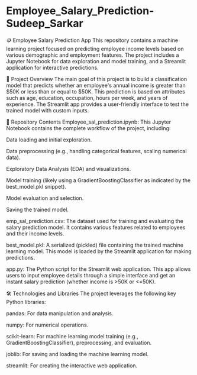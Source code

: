 # Employee_Salary_Prediction-Sudeep_Sarkar
🪙 Employee Salary Prediction App
This repository contains a machine learning project focused on predicting employee income levels based on various demographic and employment features. The project includes a Jupyter Notebook for data exploration and model training, and a Streamlit application for interactive predictions.

🌟 Project Overview
The main goal of this project is to build a classification model that predicts whether an employee's annual income is greater than $50K or less than or equal to $50K. This prediction is based on attributes such as age, education, occupation, hours per week, and years of experience. The Streamlit app provides a user-friendly interface to test the trained model with custom inputs.

📁 Repository Contents
Employee_sal_prediction.ipynb: This Jupyter Notebook contains the complete workflow of the project, including:

Data loading and initial exploration.

Data preprocessing (e.g., handling categorical features, scaling numerical data).

Exploratory Data Analysis (EDA) and visualizations.

Model training (likely using a GradientBoostingClassifier as indicated by the best_model.pkl snippet).

Model evaluation and selection.

Saving the trained model.

emp_sal_prediction.csv: The dataset used for training and evaluating the salary prediction model. It contains various features related to employees and their income levels.

best_model.pkl: A serialized (pickled) file containing the trained machine learning model. This model is loaded by the Streamlit application for making predictions.

app.py: The Python script for the Streamlit web application. This app allows users to input employee details through a simple interface and get an instant salary prediction (whether income is >50K or <=50K).

🛠️ Technologies and Libraries
The project leverages the following key Python libraries:

pandas: For data manipulation and analysis.

numpy: For numerical operations.

scikit-learn: For machine learning model training (e.g., GradientBoostingClassifier), preprocessing, and evaluation.

joblib: For saving and loading the machine learning model.

streamlit: For creating the interactive web application.
